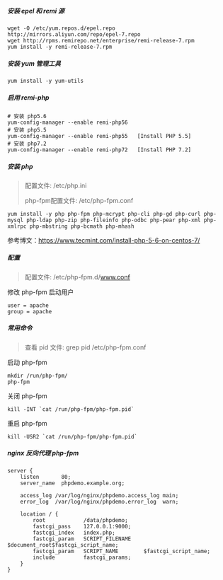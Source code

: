 ##### 安装 epel 和 remi 源

```
wget -O /etc/yum.repos.d/epel.repo http://mirrors.aliyun.com/repo/epel-7.repo
wget http://rpms.remirepo.net/enterprise/remi-release-7.rpm
yum install -y remi-release-7.rpm
```

##### 安装 yum 管理工具

```
yum install -y yum-utils
```

##### 启用 remi-php

```
# 安装 php5.6
yum-config-manager --enable remi-php56
# 安装 php5.5
yum-config-manager --enable remi-php55   [Install PHP 5.5]
# 安装 php7.2
yum-config-manager --enable remi-php72   [Install PHP 7.2]
```

##### 安装 php

> 配置文件: /etc/php.ini
>
> php-fpm配置文件: /etc/php-fpm.conf

```
yum install -y php php-fpm php-mcrypt php-cli php-gd php-curl php-mysql php-ldap php-zip php-fileinfo php-odbc php-pear php-xml php-xmlrpc php-mbstring php-bcmath php-mhash
```

参考博文：<https://www.tecmint.com/install-php-5-6-on-centos-7/>

##### 配置

> 配置文件: /etc/php-fpm.d/www.conf

修改 php-fpm 启动用户

```
user = apache
group = apache
```

##### 常用命令

> 查看 pid 文件: grep pid /etc/php-fpm.conf

启动 php-fpm

```
mkdir /run/php-fpm/
php-fpm
```

关闭 php-fpm

```
kill -INT `cat /run/php-fpm/php-fpm.pid`
```

重启 php-fpm

```
kill -USR2 `cat /run/php-fpm/php-fpm.pid`
```

##### nginx 反向代理 php-fpm

```
server {
    listen       80;
    server_name  phpdemo.example.org;
    
    access_log /var/log/nginx/phpdemo.access_log main;
    error_log  /var/log/nginx/phpdemo.error_log  warn;
    
    location / {
    	root            /data/phpdemo;
    	fastcgi_pass    127.0.0.1:9000;
	    fastcgi_index   index.php;
	    fastcgi_param   SCRIPT_FILENAME    $document_root$fastcgi_script_name;
	    fastcgi_param   SCRIPT_NAME        $fastcgi_script_name;
	    include         fastcgi_params;
    }
}
```

